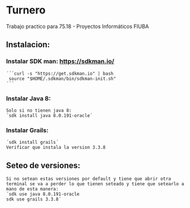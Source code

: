 # Turnero
Trabajo practico para 75.18 - Proyectos Informáticos FIUBA

## Instalacion:

### Instalar SDK man: https://sdkman.io/
	´´´curl -s "https://get.sdkman.io" | bash
	 source "$HOME/.sdkman/bin/sdkman-init.sh"
	´´´
### Instalar Java 8:
	Solo si no tienen java 8:
	´sdk install java 8.0.191-oracle´

### Instalar Grails:
	´sdk install grails´
	Verificar que instala la version 3.3.8

## Seteo de versiones:
	Si no setean estas versiones por default y tiene que abrir otra terminal se va a perder lo que tienen seteado y tiene que setearlo a mano de esta manera:
	´sdk use java 8.0.191-oracle
	sdk use grails 3.3.8´

